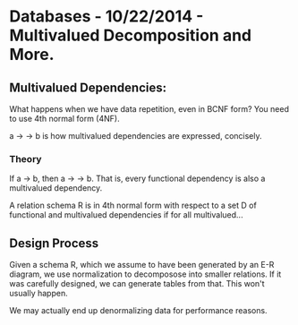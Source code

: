 # Databases - 10/22/2014 - Multivalued Decomposition and More.

## Multivalued Dependencies:

What happens when we have data repetition, even in BCNF form? You need to use
4th normal form (4NF).

a -> -> b is how multivalued dependencies are expressed, concisely.

### Theory
If a -> b, then a -> -> b. That is, every functional dependency is also a
multivalued dependency.

A relation schema R is in 4th normal form with respect to a set D of functional
and multivalued dependencies if for all multivalued...

## Design Process
Given a schema R, which we assume to have been generated by an E-R diagram, we
use normalization to decomposose into smaller relations. If it was carefully
designed, we can generate tables from that. This won't usually happen. 

We may actually end up denormalizing data for performance reasons.
